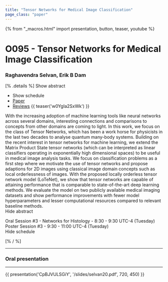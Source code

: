 ```yaml
---
title: "Tensor Networks for Medical Image Classification"
page_class: "paper"
---
```


{% from "_macros.html" import presentation, button, teaser, youtube %}

# O095 - Tensor Networks for Medical Image Classification

### Raghavendra Selvan, Erik B Dam

[% .details %]
<a class="toggle_visibility" data-selector=".abstract" data-level="3">Show abstract</a>
- <a class="toggle_visibility" data-selector=".schedule" data-level="3">Show schedule</a>
- <a href="https://openreview.net/pdf?id=jjk6bxk07G">Paper</a>
- <a href="https://openreview.net/forum?id=jjk6bxk07G">Reviews</a>
{{ teaser('w0YgIa2SxWk') }}

<p>
    <span class="abstract">
        With the increasing adoption of machine learning tools like neural networks across several domains, interesting connections and comparisons to concepts from other domains are coming to light. In this work, we focus on the class of Tensor Networks, which has been a work horse for physicists in the last two decades to analyse quantum many-body systems. Building on the recent interest in tensor networks for machine learning, we extend the Matrix Product State tensor networks (which can be interpreted as linear classifiers operating in exponentially high dimensional spaces) to be useful in medical image analysis tasks. We focus on classification problems as a first step where we motivate the use of tensor networks and propose adaptions for 2D images using classical image domain concepts such as local orderlessness of images. With the proposed locally orderless tensor network model (LoTeNet), we show that tensor networks are capable of attaining performance that is comparable to state-of-the-art deep learning methods. We evaluate the model on two publicly available medical imaging datasets and show performance improvements with fewer model hyperparameters and lesser computational resources compared to relevant baseline methods.
        <br>
        <span class="actions"><a class="toggle_visibility" data-level="2">Hide abstract</a></span>
    </span>
</p>

<p>
    <span class="schedule">
        Oral Session #3 - Networks for Histology  - 8:30 - 9:30 UTC-4 (Tuesday)<br>Poster Session #3  - 9:30 - 11:00 UTC-4 (Tuesday)
        <br>
        <span class="actions"><a class="toggle_visibility" data-level="2">Hide schedule</a></span>
    </span>
</p>

<!-- {{ button("Access paper channel", "https://chat.midl.io/channel/o095") }} -->
[% / %]

---

### Oral presentation

---

{{ presentation('CpBJVULSGiY', '/slides/selvan20.pdf', 720, 450) }}